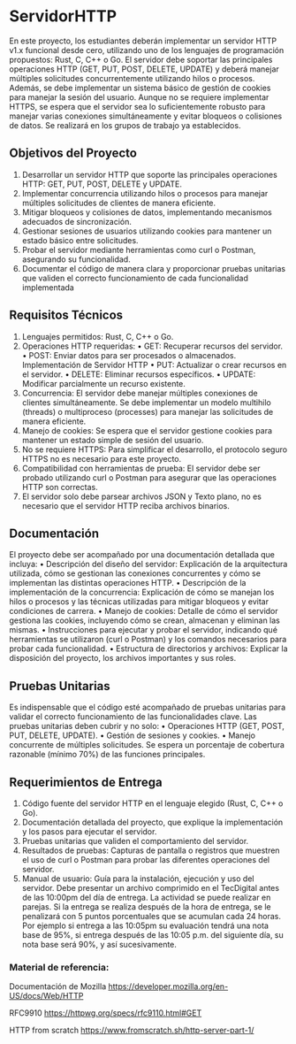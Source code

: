 # ServidorHTTP
En este proyecto, los estudiantes deberán implementar un servidor HTTP v1.x funcional desde cero, utilizando uno de los lenguajes de programación propuestos: Rust, C, C++ o Go. El servidor debe soportar las
principales operaciones HTTP (GET, PUT, POST, DELETE, UPDATE) y deberá manejar múltiples solicitudes
concurrentemente utilizando hilos o procesos. Además, se debe implementar un sistema básico de gestión
de cookies para manejar la sesión del usuario. Aunque no se requiere implementar HTTPS, se espera que el
servidor sea lo suficientemente robusto para manejar varias conexiones simultáneamente y evitar bloqueos
o colisiones de datos. Se realizará en los grupos de trabajo ya establecidos.


## Objetivos del Proyecto
1. Desarrollar un servidor HTTP que soporte las principales operaciones HTTP: GET, PUT, POST, DELETE
y UPDATE.
2. Implementar concurrencia utilizando hilos o procesos para manejar múltiples solicitudes de clientes
de manera eficiente.
3. Mitigar bloqueos y colisiones de datos, implementando mecanismos adecuados de sincronización.
4. Gestionar sesiones de usuarios utilizando cookies para mantener un estado básico entre solicitudes.
5. Probar el servidor mediante herramientas como curl o Postman, asegurando su funcionalidad.
6. Documentar el código de manera clara y proporcionar pruebas unitarias que validen el correcto funcionamiento de cada funcionalidad implementada

## Requisitos Técnicos
1. Lenguajes permitidos: Rust, C, C++ o Go.
2. Operaciones HTTP requeridas:
• GET: Recuperar recursos del servidor.
• POST: Enviar datos para ser procesados o almacenados.
Implementación de Servidor HTTP
• PUT: Actualizar o crear recursos en el servidor.
• DELETE: Eliminar recursos específicos.
• UPDATE: Modificar parcialmente un recurso existente.
3. Concurrencia: El servidor debe manejar múltiples conexiones de clientes simultáneamente. Se debe
implementar un modelo multihilo (threads) o multiproceso (processes) para manejar las solicitudes de
manera eficiente.
4. Manejo de cookies: Se espera que el servidor gestione cookies para mantener un estado simple de
sesión del usuario.
5. No se requiere HTTPS: Para simplificar el desarrollo, el protocolo seguro HTTPS no es necesario para
este proyecto.
6. Compatibilidad con herramientas de prueba: El servidor debe ser probado utilizando curl o Postman para asegurar que las operaciones HTTP son correctas.
7. El servidor solo debe parsear archivos JSON y Texto plano, no es necesario que el servidor HTTP reciba
archivos binarios.

## Documentación
El proyecto debe ser acompañado por una documentación detallada que incluya:
• Descripción del diseño del servidor: Explicación de la arquitectura utilizada, cómo se gestionan las
conexiones concurrentes y cómo se implementan las distintas operaciones HTTP.
• Descripción de la implementación de la concurrencia: Explicación de cómo se manejan los hilos o
procesos y las técnicas utilizadas para mitigar bloqueos y evitar condiciones de carrera.
• Manejo de cookies: Detalle de cómo el servidor gestiona las cookies, incluyendo cómo se crean, almacenan y eliminan las mismas.
• Instrucciones para ejecutar y probar el servidor, indicando qué herramientas se utilizaron (curl o
Postman) y los comandos necesarios para probar cada funcionalidad.
• Estructura de directorios y archivos: Explicar la disposición del proyecto, los archivos importantes y
sus roles.

## Pruebas Unitarias
Es indispensable que el código esté acompañado de pruebas unitarias para validar el correcto funcionamiento de las funcionalidades clave. Las pruebas unitarias deben cubrir y no solo:
• Operaciones HTTP (GET, POST, PUT, DELETE, UPDATE).
• Gestión de sesiones y cookies.
• Manejo concurrente de múltiples solicitudes.
Se espera un porcentaje de cobertura razonable (mínimo 70%) de las funciones principales.


## Requerimientos de Entrega
1. Código fuente del servidor HTTP en el lenguaje elegido (Rust, C, C++ o Go).
2. Documentación detallada del proyecto, que explique la implementación y los pasos para ejecutar el
servidor.
3. Pruebas unitarias que validen el comportamiento del servidor.
4. Resultados de pruebas: Capturas de pantalla o registros que muestren el uso de curl o Postman
para probar las diferentes operaciones del servidor.
5. Manual de usuario: Guía para la instalación, ejecución y uso del servidor.
Debe presentar un archivo comprimido en el TecDigital antes de las 10:00pm del día de entrega. La actividad
se puede realizar en parejas.
Si la entrega se realiza después de la hora de entrega, se le penalizará con 5 puntos porcentuales que se
acumulan cada 24 horas. Por ejemplo si entrega a las 10:05pm su evaluación tendrá una nota base de 95%,
si entrega después de las 10:05 p.m. del siguiente día, su nota base será 90%, y así sucesivamente.



### Material de referencia:


Documentación de Mozilla 
https://developer.mozilla.org/en-US/docs/Web/HTTP

RFC9910
https://httpwg.org/specs/rfc9110.html#GET

HTTP from scratch
https://www.fromscratch.sh/http-server-part-1/ 


